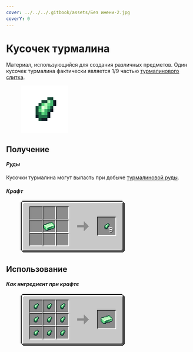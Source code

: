 ```yaml
---
cover: ../../../.gitbook/assets/Без имени-2.jpg
coverY: 0
---
```


# Кусочек турмалина

Материал, использующийся для создания различных предметов. Один кусочек турмалина фактически является 1/9 частью [турмалинового слитка](turmalinovyi-slitok.md).

<figure><img src="../../../.gitbook/assets/green_ore_nugget.png" alt=""><figcaption></figcaption></figure>

## Получение

#### _Руды_

Кусочки турмалина могут выпасть при добыче [турмалиновой руды](../../rudy/turmalinovaya-ruda.md).

#### _Крафт_

<figure><img src="../../../.gitbook/assets/green_ore_nugget_result-multi.png" alt=""><figcaption></figcaption></figure>

## Использование

#### _Как ингредиент при крафте_

<figure><img src="../../../.gitbook/assets/green_ore_ingot_result-x1.png" alt=""><figcaption></figcaption></figure>
